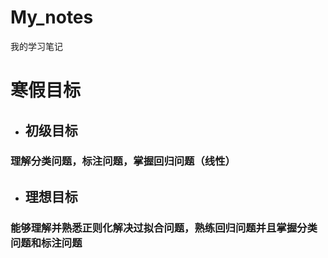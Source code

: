 # My_notes
我的学习笔记
# 寒假目标
- ## 初级目标
### 理解分类问题，标注问题，掌握回归问题（线性）
- ## 理想目标
### 能够理解并熟悉正则化解决过拟合问题，熟练回归问题并且掌握分类问题和标注问题
